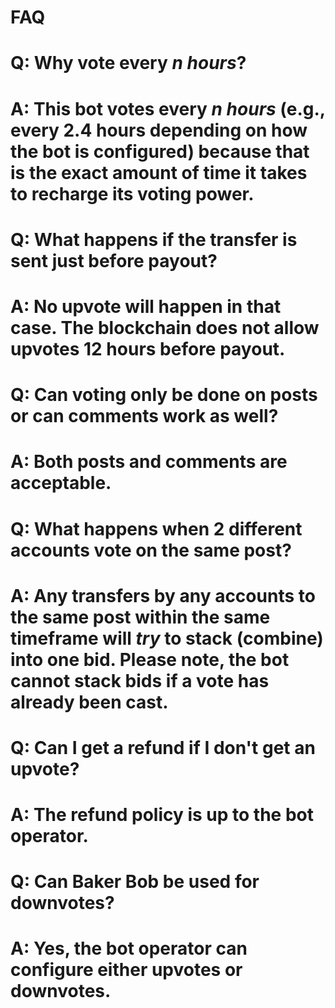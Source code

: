 FAQ
===

# Q: Why vote every *n hours*?
# A: This bot votes every *n hours* (e.g., every 2.4 hours depending on how the bot is configured) because that is the exact amount of time it takes to recharge its voting power.

# Q: What happens if the transfer is sent just before payout?
# A: No upvote will happen in that case.  The blockchain does not allow upvotes 12 hours before payout.

# Q: Can voting only be done on posts or can comments work as well?
# A: Both posts and comments are acceptable.

# Q: What happens when 2 different accounts vote on the same post?
# A: Any transfers by any accounts to the same post within the same timeframe will *try* to stack (combine) into one bid.  Please note, the bot cannot stack bids if a vote has already been cast.

# Q: Can I get a refund if I don't get an upvote?
# A: The refund policy is up to the bot operator.

# Q: Can Baker Bob be used for downvotes?
# A: Yes, the bot operator can configure either upvotes or downvotes.

